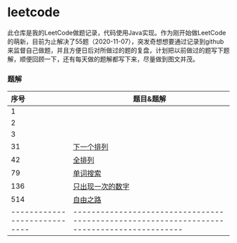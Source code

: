 # leetcode
此仓库是我的LeetCode做题记录，代码使用Java实现。作为刚开始做LeetCode的萌新，目前为止解决了55题（2020-11-07），突发奇想想要通过记录到github来监督自己做题，并且方便日后对所做过的题的复盘，计划把以前做过的题写下题解，顺便回顾一下，还有每天做的题解都写下来，尽量做到图文并茂。



### 题解

| 序号 | 题目&题解                                                     |
| :----------------------- | -------------------------------------------------------------------------------------- |
| 1          |                                                              |
| 2          |                                                              |
| 3          |                                                              |
| 31 | [下一个排列](https://github.com/hinkleung/leetcode/blob/main/31-下一个排列/31-solution.md) |
| 42          | [全排列](https://github.com/hinkleung/leetcode/blob/main/46-全排列/46-solution.md) |
| 79 | [单词搜索](https://github.com/hinkleung/leetcode/blob/main/79-单词搜索/79-solution.md) |
| 136 | [只出现一次的数字](https://github.com/hinkleung/leetcode/blob/main/136-只出现一次的数字/136-solution.md) |
| 514 | [自由之路](https://github.com/hinkleung/leetcode/blob/main/514-自由之路/514-solution.md) |
| ---------------------------- | ------------------------------------------------------------------------------------------ |
